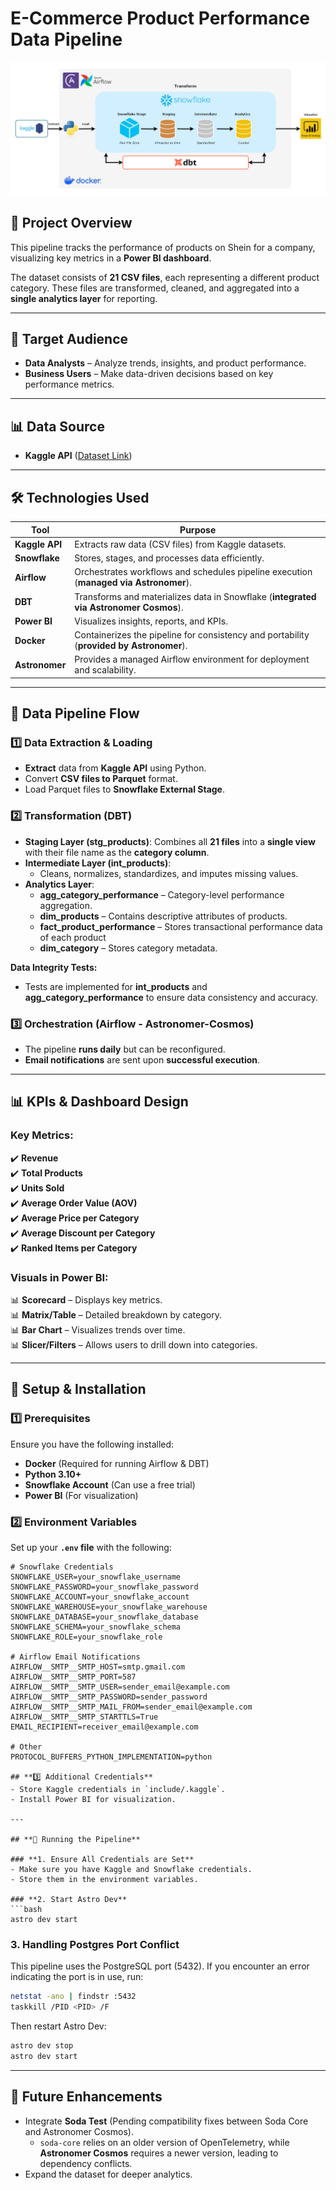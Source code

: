 # **E-Commerce Product Performance Data Pipeline**
![ETL Data Pipeline](ecommerce.drawio.png)  
## **📌 Project Overview**
This pipeline tracks the performance of products on Shein for a company, visualizing key metrics in a **Power BI dashboard**.

The dataset consists of **21 CSV files**, each representing a different product category. These files are transformed, cleaned, and aggregated into a **single analytics layer** for reporting.

---

## **🎯 Target Audience**
- **Data Analysts** – Analyze trends, insights, and product performance.
- **Business Users** – Make data-driven decisions based on key performance metrics.

---

## **📊 Data Source**
- **Kaggle API** ([Dataset Link](https://www.kaggle.com/datasets/oleksiimartusiuk/e-commerce-data-shein))

---

## **🛠️ Technologies Used**  
| Tool                         | Purpose |
|------------------------------|---------|
| **Kaggle API**               | Extracts raw data (CSV files) from Kaggle datasets. |
| **Snowflake**                | Stores, stages, and processes data efficiently. |
| **Airflow**                  | Orchestrates workflows and schedules pipeline execution (**managed via Astronomer**). |
| **DBT**                      | Transforms and materializes data in Snowflake (**integrated via Astronomer Cosmos**). |
| **Power BI**                 | Visualizes insights, reports, and KPIs. |
| **Docker**                   | Containerizes the pipeline for consistency and portability (**provided by Astronomer**). |
| **Astronomer**               | Provides a managed Airflow environment for deployment and scalability. |


---

## **📂 Data Pipeline Flow**
### **1️⃣ Data Extraction & Loading**
- **Extract** data from **Kaggle API** using Python.
- Convert **CSV files to Parquet** format.
- Load Parquet files to **Snowflake External Stage**.

### **2️⃣ Transformation (DBT)**
- **Staging Layer (stg_products)**: Combines all **21 files** into a **single view** with their file name as the **category column**.
- **Intermediate Layer (int_products)**:
  - Cleans, normalizes, standardizes, and imputes missing values.
- **Analytics Layer**:
  - **agg_category_performance** – Category-level performance aggregation.
  - **dim_products** – Contains descriptive attributes of products.
  - **fact_product_performance** – Stores transactional performance data of each product
  - **dim_category** – Stores category metadata.

**Data Integrity Tests:**
- Tests are implemented for **int_products** and **agg_category_performance** to ensure data consistency and accuracy.

### **3️⃣ Orchestration (Airflow - Astronomer-Cosmos)**
- The pipeline **runs daily** but can be reconfigured.
- **Email notifications** are sent upon **successful execution**.

---

## **📊 KPIs & Dashboard Design**
### **Key Metrics:**
✔️ **Revenue**  
✔️ **Total Products**  
✔️ **Units Sold**  
✔️ **Average Order Value (AOV)**  
✔️ **Average Price per Category**  
✔️ **Average Discount per Category**  
✔️ **Ranked Items per Category**  

### **Visuals in Power BI:**
📊 **Scorecard** – Displays key metrics.  
📊 **Matrix/Table** – Detailed breakdown by category.  
📊 **Bar Chart** – Visualizes trends over time.  
📊 **Slicer/Filters** – Allows users to drill down into categories.  

---

## **📌 Setup & Installation**
### **1️⃣ Prerequisites**
Ensure you have the following installed:
- **Docker** (Required for running Airflow & DBT)
- **Python 3.10+**
- **Snowflake Account** (Can use a free trial)
- **Power BI** (For visualization)

### **2️⃣ Environment Variables**
Set up your **`.env` file** with the following:

```plaintext
# Snowflake Credentials
SNOWFLAKE_USER=your_snowflake_username
SNOWFLAKE_PASSWORD=your_snowflake_password
SNOWFLAKE_ACCOUNT=your_snowflake_account
SNOWFLAKE_WAREHOUSE=your_snowflake_warehouse
SNOWFLAKE_DATABASE=your_snowflake_database
SNOWFLAKE_SCHEMA=your_snowflake_schema
SNOWFLAKE_ROLE=your_snowflake_role

# Airflow Email Notifications
AIRFLOW__SMTP__SMTP_HOST=smtp.gmail.com
AIRFLOW__SMTP__SMTP_PORT=587
AIRFLOW__SMTP__SMTP_USER=sender_email@example.com
AIRFLOW__SMTP__SMTP_PASSWORD=sender_password
AIRFLOW__SMTP__SMTP_MAIL_FROM=sender_email@example.com
AIRFLOW__SMTP__SMTP_STARTTLS=True
EMAIL_RECIPIENT=receiver_email@example.com

# Other
PROTOCOL_BUFFERS_PYTHON_IMPLEMENTATION=python

## **3️⃣ Additional Credentials**
- Store Kaggle credentials in `include/.kaggle`.
- Install Power BI for visualization.

---

## **📌 Running the Pipeline**

### **1. Ensure All Credentials are Set**
- Make sure you have Kaggle and Snowflake credentials.
- Store them in the environment variables.

### **2. Start Astro Dev**
```bash
astro dev start
```

### **3. Handling Postgres Port Conflict**
This pipeline uses the PostgreSQL port (5432). If you encounter an error indicating the port is in use, run:
```bash
netstat -ano | findstr :5432
taskkill /PID <PID> /F
```
Then restart Astro Dev:
```bash
astro dev stop
astro dev start
```

---

## **🚀 Future Enhancements**
- Integrate **Soda Test** (Pending compatibility fixes between Soda Core and Astronomer Cosmos).
  - `soda-core` relies on an older version of OpenTelemetry, while **Astronomer Cosmos** requires a newer version, leading to dependency conflicts.
- Expand the dataset for deeper analytics.
